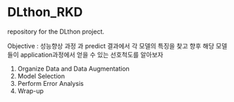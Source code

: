# DLthon_RKD
repository for the DLthon project.

Objective : 성능향상 과정 과 predict 결과에서 각 모델의 특징을 찾고 향후 해당 모델들이 application과정에서 얻을 수 있는 선호척도를 알아보자

1. Organize Data and Data Augmentation
2. Model Selection
3. Perform Error Analysis
4. Wrap-up

